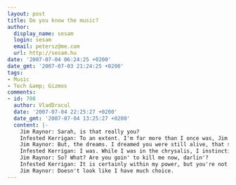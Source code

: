 ```yaml
---
layout: post
title: Do you know the music?
author:
  display_name: sesam
  login: sesam
  email: petersz@me.com
  url: http://sesam.hu
date: '2007-07-04 06:24:25 +0200'
date_gmt: '2007-07-03 21:24:25 +0200'
tags:
- Music
- Tech &amp; Gizmos
comments:
- id: 708
  author: VladDracul
  date: '2007-07-04 22:25:27 +0200'
  date_gmt: '2007-07-04 13:25:27 +0200'
  content: |-
    Jim Raynor: Sarah, is that really you?
    Infested Kerrigan: To an extent. I'm far more than I once was, Jim. You shouldn't have come here.
    Jim Raynor: But, the dreams. I dreamed you were still alive, that somehow, you were... calling to me...
    Infested Kerrigan: I was. While I was in the chrysalis, I instinctively reached out to you and Arcturus telephaticly. Apparantly, Arcturus sent Duke here to reclaim me. But that was then, Jim. I am one of the Zerg now, and I like what I am. You can't imagine how this feels.
    Jim Raynor: So? What? Are you goin' to kill me now, darlin'?
    Infested Kerrigan: It is certainly within my power, but you're not a threat to me, Jim. Be smart; leave here now and never seek to confront the Zerg again.
    Jim Raynor: Doesn't look like I have much choice.
---
```



